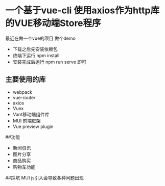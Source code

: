 # 一个基于vue-cli 使用axios作为http库的VUE移动端Store程序
最近在做一个vue的项目 做个demo
- 下载之后先安装依赖包
- 终端下运行 npm install
- 安装完成后运行 npm run serve 即可

## 主要使用的库
- webpack
- vue-router
- axios
- Vuex
- Vant移动端组件库
- MUI 前端框架
- Vue preview plugin
 
##功能
- 新闻资讯
- 图片分享
- 商品购买
- 购物车功能

##踩坑
MUI js引入会导致各种问题出现
